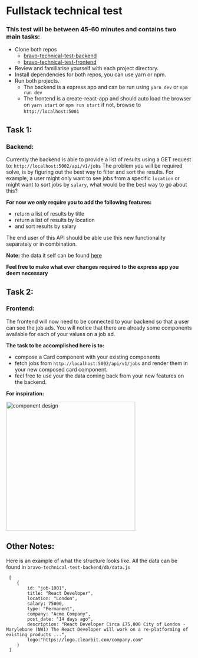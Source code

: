 # Fullstack technical test
### This test will be between 45-60 minutes and contains two main tasks:

- Clone both repos
  - [bravo-technical-test-backend](https://github.com/trufa-me/bravo-technical-test-backend)
  - [bravo-technical-test-frontend](https://github.com/trufa-me/bravo-technical-test-frontend)
- Review and familiarise yourself with each project directory.
- Install dependencies for both repos, you can use yarn or npm. 
- Run both projects. 
  - The backend is a express app and can be run using `yarn dev` or `npm run dev`
  - The frontend is a create-react-app and should auto load the browser on `yarn start` or `npm run start` if not, browse to `http://localhost:5001`

## Task 1:
### Backend:

Currently the backend is able to provide a list of results using a GET request to: `http://localhost:5002/api/v1/jobs`
The problem you will be required solve, is by figuring out the best way to filter and sort the results. For example, 
a user might only want to see jobs from a specific `location` or might want to sort jobs by `salary`, what would be the best way to go about this?

**For now we only require you to add the following features:**
 - return a list of results by title
 - return a list of results by location
 - and sort results by salary

The end user of this API should be able use this new functionality separately or in combination.

**Note:** the data it self can be found [here](https://github.com/Trufa-me/bravo-technical-test-backend/blob/master/src/db/data.js)

**Feel free to make what ever changes required to the express app you deem necessary** 

## Task 2:
### Frontend:

The frontend will now need to be connected to your backend so that a user can see the job ads. 
You will notice that there are already some components available for each of your values on a job ad. 

**The task to be accomplished here is to:** 
 - compose a Card component with your existing components
 - fetch jobs from `http://localhost:5002/api/v1/jobs` and render them in your new composed card component. 
 - feel free to use your the data coming back from your new features on the backend.

**For inspiration:** 

<img src="https://github.com/Trufa-me/bravo-technical-test-frontend/blob/master/designs/layout.png?raw=true" alt="component design" width="350px"/>

## Other Notes:
Here is an example of what the structure looks like. All the data can be found in `bravo-technical-test-backend/db/data.js`
```
 [
    {
        id: "job-1001",
        title: "React Developer",
        location: "London",
        salary: 75000,
        type: "Permanent",
        company: "Acme Company",
        post_date: "14 days ago",
        description: "React Developer Circa £75,000 City of London - Marylebone (NW1) The React Developer will work on a re-platforming of existing products ...",
        logo:"https://logo.clearbit.com/company.com"
    }
 ]
```
